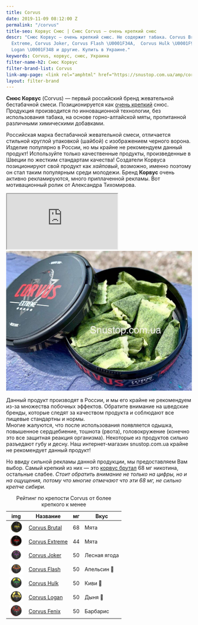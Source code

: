 ```yaml
---
title: Corvus
date: 2019-11-09 08:12:00 Z
permalink: "/corvus"
title-seo: Корвус Снюс | Снюс Corvus — очень крепкий снюс
descr: "Снюс Корвус — очень крепкий снюс. Не содержит табака. Corvus Brutal, Corvus
  Extreme, Corvus Joker, Corvus Flash \U0001F34A,  Corvus Hulk \U0001F95D, Corvus
  Logan \U0001F348 и другие. Купить в Украине."
keywords: Corvus, корвус, снюс, Украина
filter-name-h2: Снюс Корвус
filter-brand-list: Corvus
link-amp-page: <link rel="amphtml" href="https://snustop.com.ua/amp/corvus">
layout: filter-brand
---
```


<b>Снюс Корвус</b> (Corvus) — первый российский бренд жевательной бестабачной смеси. Позиционируется как [очень крепкий](/ultra-strong) снюс. Продукция производится по инновационной технологии, без использования табака, на основе горно-алтайской мяты, пропитанной различными химическими добавками.

Российская марка бестабачной жевательной смеси, отличается стильной круглой упаковкой (шайбой) с изображением черного ворона. Изделие популярно в России, но мы крайне не рекомендуем данный продукт! Используйте только качественные продукты, произведенные в Швеции по жестким стандартам качества!
Создатели Корвуса позиционируют свой продукт как <i>хайповый</i>, возможно, именно поэтому он стал таким популярным среди молодежи. Бренд <b>Корвус</b> очень активно рекламируются, много приплаченной рекламы. Вот мотивационный ролик от Александра Тихомирова.
<div class="embed-responsive embed-responsive-16by9 mb-3">
  <iframe class="embed-responsive-item" src="https://www.youtube.com/embed/_Tn_aefLRwc" allowfullscreen></iframe>
</div>
<img class="img-fluid" src="/img/products/corvus/snus-corvus-extreme-open.jpg" alt="Corvus Extreme Снюс пакеты">

Данный продукт производят в России, и мы его крайне не рекомендуем из-за множества побочных эффектов. Обратите внимание на шведские бренды, которые следят за качеством продукта и соблюдают все пищевые стандартны и нормы.<br>
Многие жалуются, что после использования появляется одышка, повышенное сердцебиение, тошнота (рвота), головокружение (конечно это все защитная реакция организма). Некоторые из продуктов сильно разъедают губу и десну. Наш интернет-магазин snustop.com.ua крайне не рекомендует данный продукт!

Но ввиду сильной рекламы данной продукции, мы предоставляем Вам выбор.
Самый крепкий из них — это <a href="/corvus-brutal">корвус брутал</a> 68 мг никотина, остальные слабее. <i>Стоит обратить внимание не только на цифры, но и на ощущения, потому что многие отмечают что эти 68 мг, не сильно крепче сибири.</i>
<table class="table table-sm">
	<caption>Рейтинг по крепости Corvus от более крепкого к менее</caption>
	<thead>
		<tr>
			<th scope="col">img</th>
			<th scope="col">Название</th>
			<th scope="col">мг</th>
			<th scope="col">Вкус</th>
		</tr>
	</thead>
	<tbody>
		<tr>
			<td><a href="/corvus-brutal"><img style="width: 40px" src="/img/products/corvus-brutal-snus.jpg" alt="Corvus Brutal"></a></td>
			<td><a href="/corvus-brutal">Corvus Brutal</a></td>
			<td>68</td>
			<td>Мята</td>
		</tr>
		<tr>
			<td><a href="/snus-corvus-extreme"><img style="width: 40px" src="/img/products/corvus-extreme-snus.png" alt="Corvus Extreme"></a></td>
			<td><a href="/snus-corvus-extreme">Corvus Extreme</a></td>
			<td>44</td>
			<td>Мята</td>
		</tr>
		<tr>
			<td><a href="/corvus-joker"><img style="width: 40px" src="/img/products/corvus/corvus-joker.png" alt="Corvus Joker"></a></td>
			<td><a href="/corvus-joker">Corvus Joker</a></td>
			<td>50</td>
			<td>Лесная ягода</td>
		</tr>
		<tr>
			<td><a href="/corvus-flash"><img style="width: 40px" src="/img/products/corvus/corvus-flash.png" alt="Corvus Flash"></a></td>
			<td><a href="/corvus-flash">Corvus Flash</a></td>
			<td>50</td>
			<td>Апельсин 🍊</td>
		</tr>
		<tr>
			<td><a href="/corvus-hulk"><img style="width: 40px" src="/img/products/corvus/corvus-hulk.png" alt="Corvus Hulk"></a></td>
			<td><a href="/corvus-hulk">Corvus Hulk</a></td>
			<td>50</td>
			<td>Киви 🥝</td>
		</tr>
		<tr>
			<td><a href="/corvus-logan"><img style="width: 40px" src="/img/products/corvus/corvus-logan.png" alt="Corvus Logan"></a></td>
			<td><a href="/corvus-logan">Corvus Logan</a></td>
			<td>50</td>
			<td>Дыня 🍈</td>
		</tr>
<tr>
			<td><a href="/corvus-fenix-barberry"><img style="width: 40px" src="/img/products/corvus/corvus-fenix.png" alt="Corvus Fenix Barberry"></a></td>
			<td><a href="/corvus-fenix-barberry">Corvus Fenix</a></td>
			<td>50</td>
			<td>Барбарис</td>
		</tr>
	</tbody>
</table>